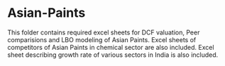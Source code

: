 # Asian-Paints
This folder contains required excel sheets for DCF valuation, Peer comparisions and LBO modeling of Asian Paints.
Excel sheets of competitors of Asian Paints in chemical sector are also included.
Excel sheet describing growth rate of various sectors in India is also included.
